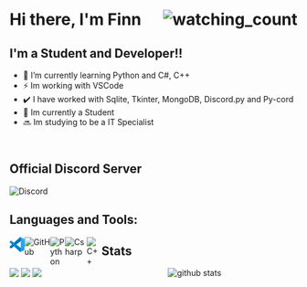 # Hi there, I'm Finn                   <img src="https://komarev.com/ghpvc/?username=bekef&color=brightgreen" alt="watching_count" align="right" />

## I'm a Student and Developer!!

- 🌱 I’m currently learning Python and C#, C++ 
- ⚡ Im working with VSCode
- ✔️ I have worked with Sqlite, Tkinter, MongoDB, Discord.py and Py-cord
- 📘 Im currently a Student
- 🔜 Im studying to be a IT Specialist

<br />

## Official Discord Server
![Discord](https://discord.com/api/guilds/954060045056901200/widget.png?style=banner2)

## Languages and Tools:

<img align="left" alt="Visual Studio Code" width="26px" src="https://raw.githubusercontent.com/github/explore/80688e429a7d4ef2fca1e82350fe8e3517d3494d/topics/visual-studio-code/visual-studio-code.png" />
<img align="left" alt="GitHub" width="45px" src="https://user-images.githubusercontent.com/66865117/159128846-5e7d0c4e-836b-42f8-8078-e84855569aae.png" />
<img align="left" alt="Python" width="26px" src="https://user-images.githubusercontent.com/66865117/148420255-b44003ac-22d9-4bdf-8e1e-65f2e8c4eb8a.png"/>
<img align="left" alt="Csharp" width="38px" src="https://user-images.githubusercontent.com/66865117/159082925-41f9b846-b6e3-4df4-9734-cd4de7a7d416.png"/>
<img align="left" alt="C++" width="26px" src="https://user-images.githubusercontent.com/66865117/159083075-d37ec3c5-758f-4551-aa20-a953a37fa412.png"/>

## Stats

<img src="https://github-readme-stats.vercel.app/api?username=bekef&show_icons=true&theme=gotham" alt="github stats" width="45%" align="right"/>

<img src="https://github-readme-streak-stats.herokuapp.com/?user=bekef&theme=dark" width="48%" >

<img src="https://github-readme-stats.vercel.app/api/top-langs/?username=bekef&layout=compact&theme=dark">

<img src="https://activity-graph.herokuapp.com/graph?username=bekef&theme=xcode&hide_border=true&area=true">
